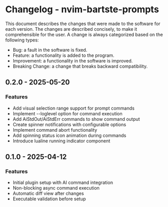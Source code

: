 # Changelog - nvim-bartste-prompts

This document describes the changes that were made to the software for each
version. The changes are described concisely, to make it comprehensible for the
user. A change is always categorized based on the following types:

- Bug: a fault in the software is fixed.
- Feature: a functionality is added to the program.
- Improvement: a functionality in the software is improved.
- Breaking Change: a change that breaks backward compatibility.

## 0.2.0 - 2025-05-20
### Features
- Add visual selection range support for prompt commands
- Implement --loglevel option for command execution
- Add AiStdOut/AiStdErr commands to show command output
- Create spinner notifications with configurable options
- Implement command abort functionality
- Add spinning status icon animation during commands
- Introduce lualine running indicator component

## 0.1.0 - 2025-04-12
### Features
- Initial plugin setup with AI command integration
- Non-blocking async command execution
- Automatic diff view after changes
- Executable validation before setup

